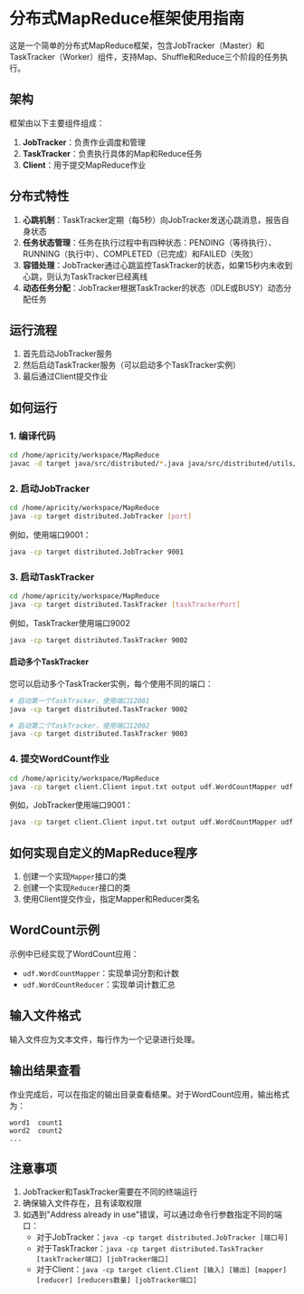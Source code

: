 # 分布式MapReduce框架使用指南

这是一个简单的分布式MapReduce框架，包含JobTracker（Master）和TaskTracker（Worker）组件，支持Map、Shuffle和Reduce三个阶段的任务执行。

## 架构

框架由以下主要组件组成：

1. **JobTracker**：负责作业调度和管理
2. **TaskTracker**：负责执行具体的Map和Reduce任务
3. **Client**：用于提交MapReduce作业

## 分布式特性

1. **心跳机制**：TaskTracker定期（每5秒）向JobTracker发送心跳消息，报告自身状态
2. **任务状态管理**：任务在执行过程中有四种状态：PENDING（等待执行）、RUNNING（执行中）、COMPLETED（已完成）和FAILED（失败）
3. **容错处理**：JobTracker通过心跳监控TaskTracker的状态，如果15秒内未收到心跳，则认为TaskTracker已经离线
4. **动态任务分配**：JobTracker根据TaskTracker的状态（IDLE或BUSY）动态分配任务

## 运行流程

1. 首先启动JobTracker服务
2. 然后启动TaskTracker服务（可以启动多个TaskTracker实例）
3. 最后通过Client提交作业

## 如何运行

### 1. 编译代码

```bash
cd /home/apricity/workspace/MapReduce
javac -d target java/src/distributed/*.java java/src/distributed/utils/*.java java/src/client/*.java java/src/udf/*.java
```

### 2. 启动JobTracker

```bash
cd /home/apricity/workspace/MapReduce
java -cp target distributed.JobTracker [port]
```

例如，使用端口9001：
```bash
java -cp target distributed.JobTracker 9001
```

### 3. 启动TaskTracker

```bash
cd /home/apricity/workspace/MapReduce
java -cp target distributed.TaskTracker [taskTrackerPort]
```

例如，TaskTracker使用端口9002
```bash
java -cp target distributed.TaskTracker 9002
```

#### 启动多个TaskTracker

您可以启动多个TaskTracker实例，每个使用不同的端口：

```bash
# 启动第一个TaskTracker，使用端口12001
java -cp target distributed.TaskTracker 9002

# 启动第二个TaskTracker，使用端口12002
java -cp target distributed.TaskTracker 9003

```

### 4. 提交WordCount作业

```bash
cd /home/apricity/workspace/MapReduce
java -cp target client.Client input.txt output udf.WordCountMapper udf.WordCountReducer 3 
```

例如，JobTracker使用端口9001：
```bash
java -cp target client.Client input.txt output udf.WordCountMapper udf.WordCountReducer 4
```

## 如何实现自定义的MapReduce程序

1. 创建一个实现`Mapper`接口的类
2. 创建一个实现`Reducer`接口的类
3. 使用Client提交作业，指定Mapper和Reducer类名

## WordCount示例

示例中已经实现了WordCount应用：

- `udf.WordCountMapper`：实现单词分割和计数
- `udf.WordCountReducer`：实现单词计数汇总

## 输入文件格式

输入文件应为文本文件，每行作为一个记录进行处理。

## 输出结果查看

作业完成后，可以在指定的输出目录查看结果。对于WordCount应用，输出格式为：

```
word1  count1
word2  count2
...
```

## 注意事项

1. JobTracker和TaskTracker需要在不同的终端运行
2. 确保输入文件存在，且有读取权限
3. 如遇到"Address already in use"错误，可以通过命令行参数指定不同的端口：
   - 对于JobTracker：`java -cp target distributed.JobTracker [端口号]`
   - 对于TaskTracker：`java -cp target distributed.TaskTracker [taskTracker端口] [jobTracker端口]`
   - 对于Client：`java -cp target client.Client [输入] [输出] [mapper] [reducer] [reducers数量] [jobTracker端口]`
